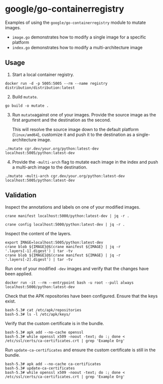 # google/go-containerregistry

Examples of using the `google/go-containerregistry` module to mutate images.

- `image.go` demonstrates how to modify a single image for a specific platform
- `index.go` demonstrates how to modify a multi-architecture image

## Usage

1. Start a local container registry.

```
docker run -d -p 5005:5005 --rm --name registry distribution/distribution:latest
```

2. Build `mutate`.

```
go build -o mutate .
```

3. Run `mutate`against one of your images. Provide the source image as the first
   argument and the destination as the second. 

   This will resolve the source image down to the default platform
   (`linux/amd64`), customize it and push it to the destination as a
   single-architecture image.

```
./mutate cgr.dev/your.org/python:latest-dev localhost:5005/python:latest-dev
```

4. Provide the `-multi-arch` flag to mutate each image in the index and push a
   multi-arch image to the destination.

```
./mutate -multi-arch cgr.dev/your.org/python:latest-dev localhost:5005/python:latest-dev
```

## Validation

Inspect the annotations and labels on one of your modified images.

```
crane manifest localhost:5000/python:latest-dev | jq -r .
```

```
crane config localhost:5000/python:latest-dev | jq -r .
```

Inspect the content of the layers.

```
export IMAGE=localhost:5005/python:latest-dev
crane blob ${IMAGE}@$(crane manifest ${IMAGE} | jq -r '.layers[-1].digest') | tar -tv
crane blob ${IMAGE}@$(crane manifest ${IMAGE} | jq -r '.layers[-2].digest') | tar -tv
```

Run one of your modified `-dev` images and verify that the changes have been
applied.

```
docker run -it --rm --entrypoint bash -u root --pull always localhost:5000/python:latest-dev
```

Check that the APK repositories have been configured. Ensure that the keys exist.

```
bash-5.3# cat /etc/apk/repositories
bash-5.3# ls -l /etc/apk/keys/
```

Verify that the custom certificate is in the bundle.

```
bash-5.3# apk add --no-cache openssl
bash-5.3# while openssl x509 -noout -text; do :; done < /etc/ssl/certs/ca-certificates.crt | grep 'Example Org'
```

Run `update-ca-certificates` and ensure the custom certificate is still in the
bundle.

```
bash-5.3# apk add --no-cache ca-certificates
bash-5.3# update-ca-certificates 
bash-5.3# while openssl x509 -noout -text; do :; done < /etc/ssl/certs/ca-certificates.crt | grep 'Example Org'
```
